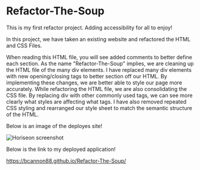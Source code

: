 # Refactor-The-Soup
This is my first refactor project. Adding accessibility for all to enjoy!

In this project, we have taken an existing website and refactored the HTML and CSS Files.

When reading this HTML file, you will see added comments to better define each section.
As the name "Refactor-The-Soup" implies, we are cleaning up the HTML file of the many div elements.
I have replaced many div elements with new opening/closing tags to better section off our HTML.
By implementing these changes, we are better able to style our page more accurately.
While refactoring the HTML file, we are also consolidating the CSS file.
By replacing div with other commonly used tags, we can see more clearly what styles are affecting what tags.
I have also removed repeated CSS styling and rearranged our style sheet to match the semantic structure of the HTML.

Below is an image of the deployes site!

![Horiseon screenshot](https://user-images.githubusercontent.com/81123612/115165394-543e8a00-a073-11eb-960c-72816047d0ad.png)

Below is the link to my deployed application!

https://bcannon88.github.io/Refactor-The-Soup/

